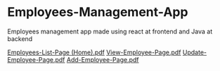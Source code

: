# Employees-Management-App
Employees management app made using react at frontend and Java at backend

[Employees-List-Page (Home).pdf](https://github.com/user-attachments/files/18281495/Employees-List-Page.Home.pdf)
[View-Employee-Page.pdf](https://github.com/user-attachments/files/18281497/View-Employee-Page.pdf)
[Update-Employee-Page.pdf](https://github.com/user-attachments/files/18281496/Update-Employee-Page.pdf)
[Add-Employee-Page.pdf](https://github.com/user-attachments/files/18281494/Add-Employee-Page.pdf)
